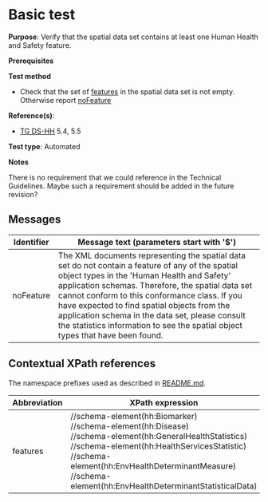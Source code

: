 # Basic test

**Purpose**: Verify that the spatial data set contains at least one Human Health and Safety feature.

**Prerequisites**

**Test method**

* Check that the set of [features](#features) in the spatial data set is not empty. Otherwise report [noFeature](#noFeature)

**Reference(s)**: 

* [TG DS-HH](./README.md#ref_TG_DS_HH) 5.4, 5.5

**Test type**: Automated

**Notes**

There is no requirement that we could reference in the Technical Guidelines. Maybe such a requirement should be added in the future revision?

## Messages

Identifier  |  Message text (parameters start with '$')
----------- | -------------------------------------------------------------------------
noFeature <a name="noFeature"/>  |  	The XML documents representing the spatial data set do not contain a feature of any of the spatial object types in the 'Human Health and Safety' application schemas. Therefore, the spatial data set cannot conform to this conformance class. If you have expected to find spatial objects from the application schema in the data set, please consult the statistics information to see the spatial object types that have been found.

## Contextual XPath references

The namespace prefixes used as described in [README.md](./README.md#namespaces).

Abbreviation                                          |  XPath expression
----------------------------------------------------- | ------------------------------------------------------------------
features <a name="features"></a>   |  //schema-element(hh:Biomarker) <br> //schema-element(hh:Disease) <br> //schema-element(hh:GeneralHealthStatistics) <br> //schema-element(hh:HealthServicesStatistic) <br> //schema-element(hh:EnvHealthDeterminantMeasure) <br> //schema-element(hh:EnvHealthDeterminantStatisticalData)